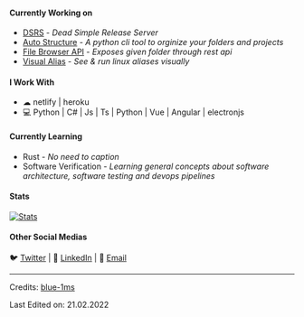   
#### Currently Working on
* [DSRS](https://github.com/shakg/dsrs) - *Dead Simple Release Server*
* [Auto Structure](https://github.com/shakg/AutoStructure) - *A python cli tool to orginize your folders and projects*
* [File Browser API](https://github.com/shakg/file-browser-api) - *Exposes given folder through rest api*
* [Visual Alias](https://github.com/shakg/visual-alias) - *See & run linux aliases visually*


#### I Work With
* ☁ netlify | heroku 
* 💻 Python | C# | Js | Ts | Python | Vue | Angular | electronjs

#### Currently Learning
* Rust - *No need to caption*
* Software Verification - *Learning general concepts about software architecture, software testing and devops pipelines*

 #### Stats
[![Stats](https://github-readme-stats.vercel.app/api?username=shakg)](https://github.com/shakg)

#### Other Social Medias
🐦 [Twitter](https://twitter.com/ishakgonul1) | 💼 [LinkedIn](https://www.linkedin.com/in/ishak-g%C3%B6n%C3%BCl-302004130/) | 📧 [Email](mailto:ishakgonulgb@gmail.com)
 

<!--
**blue-1ms/blue-1ms** is a ✨ _special_ ✨ repository because its `README.md` (this file) appears on your GitHub profile.
-->
-----
Credits: [blue-1ms](https://github.com/blue-1ms)

Last Edited on: 21.02.2022
